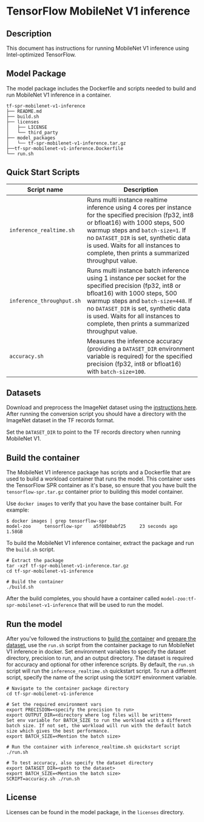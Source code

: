 <!--- 0. Title -->
# TensorFlow MobileNet V1 inference

<!-- 10. Description -->
## Description

This document has instructions for running MobileNet V1 inference using
Intel-optimized TensorFlow.

## Model Package

The model package includes the Dockerfile and scripts needed to build and
run MobileNet V1 inference in a container.
```
tf-spr-mobilenet-v1-inference
├── README.md
├── build.sh
├── licenses
│   ├── LICENSE
│   └── third_party
├── model_packages
│   └── tf-spr-mobilenet-v1-inference.tar.gz
├──tf-spr-mobilenet-v1-inference.Dockerfile
└── run.sh
```

<!--- 40. Quick Start Scripts -->
## Quick Start Scripts

| Script name | Description |
|-------------|-------------|
| `inference_realtime.sh` | Runs multi instance realtime inference using 4 cores per instance for the specified precision (fp32, int8 or bfloat16) with 1000 steps, 500 warmup steps and `batch-size=1`. If no `DATASET_DIR` is set, synthetic data is used. Waits for all instances to complete, then prints a summarized throughput value. |
| `inference_throughput.sh` | Runs multi instance batch inference using 1 instance per socket for the specified precision (fp32, int8 or bfloat16) with 1000 steps, 500 warmup steps and `batch-size=448`. If no `DATASET_DIR` is set, synthetic data is used. Waits for all instances to complete, then prints a summarized throughput value. |
| `accuracy.sh` | Measures the inference accuracy (providing a `DATASET_DIR` environment variable is required) for the specified precision (fp32, int8 or bfloat16) with `batch-size=100`. |

<!--- 30. Datasets -->
## Datasets

Download and preprocess the ImageNet dataset using the [instructions here](https://github.com/IntelAI/models/blob/master/datasets/imagenet/README.md).
After running the conversion script you should have a directory with the
ImageNet dataset in the TF records format.

Set the `DATASET_DIR` to point to the TF records directory when running MobileNet V1.

## Build the container

The MobileNet V1 inference package has scripts and a Dockerfile that are
used to build a workload container that runs the model. This container
uses the TensorFlow SPR container as it's base, so ensure that you have built
the `tensorflow-spr.tar.gz` container prior to building this model container.

Use `docker images` to verify that you have the base container built. For example:
```
$ docker images | grep tensorflow-spr
model-zoo     tensorflow-spr    a5f08b0abf25     23 seconds ago   1.58GB
```

To build the MobileNet V1 inference container, extract the package and
run the `build.sh` script.
```
# Extract the package
tar -xzf tf-spr-mobilenet-v1-inference.tar.gz
cd tf-spr-mobilenet-v1-inference

# Build the container
./build.sh
```

After the build completes, you should have a container called
`model-zoo:tf-spr-mobilenet-v1-inference` that will be used to run the model.

## Run the model

After you've followed the instructions to [build the container](#build-the-container)
and [prepare the dataset](#datasets), use the `run.sh` script from the container
package to run MobileNet V1 inference in docker. Set environment variables to
specify the dataset directory, precision to run, and
an output directory. 
The dataset is required for accuracy and optional for other inference scripts.
By default, the `run.sh` script will run the
`inference_realtime.sh` quickstart script. To run a different script, specify
the name of the script using the `SCRIPT` environment variable.
```
# Navigate to the container package directory
cd tf-spr-mobilenet-v1-inference

# Set the required environment vars
export PRECISION=<specify the precision to run>
export OUTPUT_DIR=<directory where log files will be written>
Set env variable for BATCH_SIZE to run the workload with a different batch size. If not set, the workload will run with the default batch size which gives the best performance.
export BATCH_SIZE=<Mention the batch size>

# Run the container with inference_realtime.sh quickstart script
./run.sh

# To test accuracy, also specify the dataset directory
export DATASET_DIR=<path to the dataset>
export BATCH_SIZE=<Mention the batch size>
SCRIPT=accuracy.sh ./run.sh
```

<!--- 80. License -->
## License

Licenses can be found in the model package, in the `licenses` directory.

